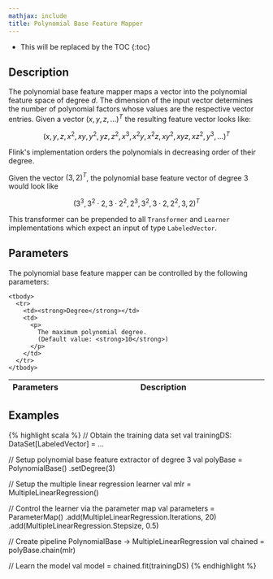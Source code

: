 ```yaml
---
mathjax: include
title: Polynomial Base Feature Mapper
---
```

<!--
Licensed to the Apache Software Foundation (ASF) under one
or more contributor license agreements.  See the NOTICE file
distributed with this work for additional information
regarding copyright ownership.  The ASF licenses this file
to you under the Apache License, Version 2.0 (the
"License"); you may not use this file except in compliance
with the License.  You may obtain a copy of the License at

  http://www.apache.org/licenses/LICENSE-2.0

Unless required by applicable law or agreed to in writing,
software distributed under the License is distributed on an
"AS IS" BASIS, WITHOUT WARRANTIES OR CONDITIONS OF ANY
KIND, either express or implied.  See the License for the
specific language governing permissions and limitations
under the License.
-->

* This will be replaced by the TOC
{:toc}

## Description

The polynomial base feature mapper maps a vector into the polynomial feature space of degree $d$.
The dimension of the input vector determines the number of polynomial factors whose values are the respective vector entries.
Given a vector $(x, y, z, \ldots)^T$ the resulting feature vector looks like:

$$\left(x, y, z, x^2, xy, y^2, yz, z^2, x^3, x^2y, x^2z, xy^2, xyz, xz^2, y^3, \ldots\right)^T$$

Flink's implementation orders the polynomials in decreasing order of their degree.

Given the vector $\left(3,2\right)^T$, the polynomial base feature vector of degree 3 would look like
 
 $$\left(3^3, 3^2\cdot2, 3\cdot2^2, 2^3, 3^2, 3\cdot2, 2^2, 3, 2\right)^T$$

This transformer can be prepended to all `Transformer` and `Learner` implementations which expect an input of type `LabeledVector`.

## Parameters

The polynomial base feature mapper can be controlled by the following parameters:

<table class="table table-bordered">
    <thead>
      <tr>
        <th class="text-left" style="width: 20%">Parameters</th>
        <th class="text-center">Description</th>
      </tr>
    </thead>

    <tbody>
      <tr>
        <td><strong>Degree</strong></td>
        <td>
          <p>
            The maximum polynomial degree. 
            (Default value: <strong>10</strong>)
          </p>
        </td>
      </tr>
    </tbody>
  </table>

## Examples

{% highlight scala %}
// Obtain the training data set
val trainingDS: DataSet[LabeledVector] = ...

// Setup polynomial base feature extractor of degree 3
val polyBase = PolynomialBase()
.setDegree(3)

// Setup the multiple linear regression learner
val mlr = MultipleLinearRegression()

// Control the learner via the parameter map
val parameters = ParameterMap()
.add(MultipleLinearRegression.Iterations, 20)
.add(MultipleLinearRegression.Stepsize, 0.5)

// Create pipeline PolynomialBase -> MultipleLinearRegression
val chained = polyBase.chain(mlr)

// Learn the model
val model = chained.fit(trainingDS)
{% endhighlight %}
